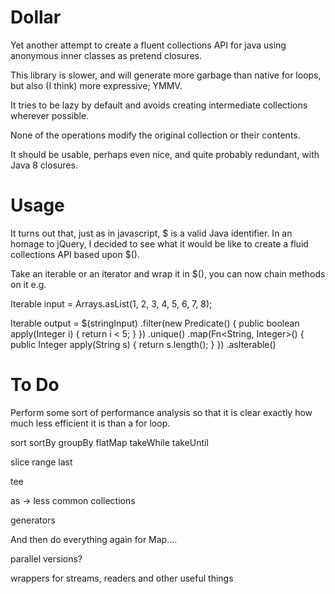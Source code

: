 Dollar
======

Yet another attempt to create a fluent collections API for java using anonymous inner classes as pretend closures.

This library is slower, and will generate more garbage than native for loops, but also (I think) more expressive; YMMV.

It tries to be lazy by default and avoids creating intermediate collections wherever possible.

None of the operations modify the original collection or their contents.

It should be usable, perhaps even nice, and quite probably redundant, with Java 8 closures.


Usage
======

It turns out that, just as in javascript, $ is a valid Java identifier. In an homage to jQuery, I decided to see what it would be like to create a fluid collections API based upon $().

Take an iterable or an iterator and wrap it in $(), you can now chain methods on it e.g.

Iterable<Integer> input = Arrays.asList(1, 2, 3, 4, 5, 6, 7, 8);

Iterable<String> output =
$(stringInput)
    .filter(new Predicate<Integer>() {
        public boolean apply(Integer i) {
            return i < 5;
        }
    })
    .unique()
    .map(Fn<String, Integer>() {
        public Integer apply(String s) {
                return s.length();
        }
    })
    .asIterable()

To Do
======

Perform some sort of performance analysis so that it is clear exactly how much less efficient it is than a for loop.

sort
sortBy
groupBy
flatMap
takeWhile
takeUntil

slice
range
last

tee

as -> less common collections

generators

And then do everything again for Map....

parallel versions?

wrappers for streams, readers and other useful things


